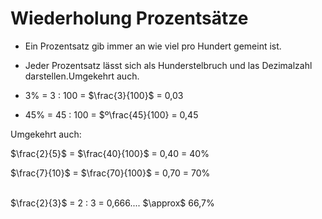 # Wiederholung Prozentsätze

- Ein Prozentsatz gib immer an wie viel pro Hundert gemeint ist.

- Jeder Prozentsatz lässt sich als Hunderstelbruch und las Dezimalzahl darstellen.Umgekehrt auch.

- 3% = 3 : 100 = $\frac{3}{100}$ = 0,03
- 45% = 45 : 100 = $º\frac{45}{100} = 0,45

Umgekehrt auch:

$\frac{2}{5}$ = $\frac{40}{100}$ = 0,40 = 40%

$\frac{7}{10}$ = $\frac{70}{100}$ = 0,70 = 70%

</br>
$\frac{2}{3}$ = 2 : 3 = 0,666.... $\approx$ 66,7%